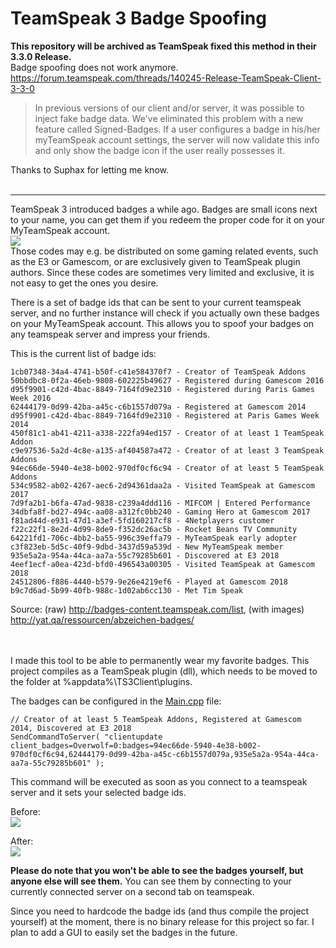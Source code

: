 # TeamSpeak 3 Badge Spoofing

<b>This repository will be archived as TeamSpeak fixed this method in their 3.3.0 Release.</b><br> Badge spoofing does not work anymore.<br>
https://forum.teamspeak.com/threads/140245-Release-TeamSpeak-Client-3-3-0<br>
> In previous versions of our client and/or server, it was possible to inject fake badge data. We've eliminated this problem with a new feature called Signed-Badges. If a user configures a badge in his/her myTeamSpeak account settings, the server will now validate this info and only show the badge icon if the user really possesses it.

Thanks to Suphax for letting me know.<br><br>
<hr>

TeamSpeak 3 introduced badges a while ago. Badges are small icons next to your name, you can get them if you redeem the proper code for it on your MyTeamSpeak account.<br>
<img src="https://i.imgur.com/IdmUPod.png"></img><br>
Those codes may e.g. be distributed on some gaming related events, such as the E3 or Gamescom, or are exclusively given to TeamSpeak plugin authors.
Since these codes are sometimes very limited and exclusive, it is not easy to get the ones you desire.

There is a set of badge ids that can be sent to your current teamspeak server, and no further instance will check if you actually own these badges on your MyTeamSpeak account. This allows you to spoof your badges on any teamspeak server and impress your friends.


This is the current list of badge ids:

    1cb07348-34a4-4741-b50f-c41e584370f7 - Creator of TeamSpeak Addons
    50bbdbc8-0f2a-46eb-9808-602225b49627 - Registered during Gamescom 2016
    d95f9901-c42d-4bac-8849-7164fd9e2310 - Registered during Paris Games Week 2016
    62444179-0d99-42ba-a45c-c6b1557d079a - Registered at Gamescom 2014
    d95f9901-c42d-4bac-8849-7164fd9e2310 - Registered at Paris Games Week 2014
    450f81c1-ab41-4211-a338-222fa94ed157 - Creator of at least 1 TeamSpeak Addon
    c9e97536-5a2d-4c8e-a135-af404587a472 - Creator of at least 3 TeamSpeak Addons
    94ec66de-5940-4e38-b002-970df0cf6c94 - Creator of at least 5 TeamSpeak Addons
    534c9582-ab02-4267-aec6-2d94361daa2a - Visited TeamSpeak at Gamescom 2017
    7d9fa2b1-b6fa-47ad-9838-c239a4ddd116 - MIFCOM | Entered Performance
    34dbfa8f-bd27-494c-aa08-a312fc0bb240 - Gaming Hero at Gamescom 2017
    f81ad44d-e931-47d1-a3ef-5fd160217cf8 - 4Netplayers customer
    f22c22f1-8e2d-4d99-8de9-f352dc26ac5b - Rocket Beans TV Community
    64221fd1-706c-4bb2-ba55-996c39effa79 - MyTeamSpeak early adopter
    c3f823eb-5d5c-40f9-9dbd-3437d59a539d - New MyTeamSpeak member
    935e5a2a-954a-44ca-aa7a-55c79285b601 - Discovered at E3 2018
    4eef1ecf-a0ea-423d-bfd0-496543a00305 - Visited TeamSpeak at Gamescom 2018
    24512806-f886-4440-b579-9e26e4219ef6 - Played at Gamescom 2018
    b9c7d6ad-5b99-40fb-988c-1d02ab6cc130 - Met Tim Speak
Source: (raw) http://badges-content.teamspeak.com/list, (with images) http://yat.qa/ressourcen/abzeichen-badges/

<br><br>
I made this tool to be able to permanently wear my favorite badges. This project compiles as a TeamSpeak plugin (dll), which needs to be moved to the folder at %appdata%\TS3Client\plugins.

The badges can be configured in the <a href="https://github.com/A200K/TeamSpeak3_Badge_Spoofing/blob/master/TeamSpeak%203%20Badge%20Editor/Main.cpp#L106">Main.cpp</a> file:
	
    // Creator of at least 5 TeamSpeak Addons, Registered at Gamescom 2014, Discovered at E3 2018
    SendCommandToServer( "clientupdate client_badges=Overwolf=0:badges=94ec66de-5940-4e38-b002-970df0cf6c94,62444179-0d99-42ba-a45c-c6b1557d079a,935e5a2a-954a-44ca-aa7a-55c79285b601" );

This command will be executed as soon as you connect to a teamspeak server and it sets your selected badge ids.

Before:<br>
<img src="https://i.imgur.com/VK95lrB.png"></img>

After:<br>
<img src="https://i.imgur.com/PBriUXn.png"></img>

<b>Please do note that you won't be able to see the badges yourself, but anyone else will see them.</b> 
You can see them by connecting to your currently connected server on a second tab on teamspeak.

Since you need to hardcode the badge ids (and thus compile the project yourself) at the moment, there is no binary release for this project so far. I plan to add a GUI to easily set the badges in the future.

